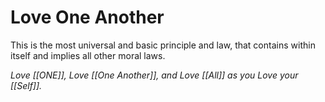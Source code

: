 # Love One Another
This is the most universal and basic principle and law, that contains within itself and implies all other moral laws. 

_Love [[ONE]], Love [[One Another]], and Love [[All]] as you Love your [[Self]]._


